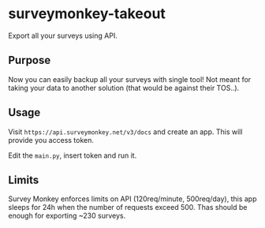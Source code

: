 # surveymonkey-takeout
Export all your surveys using API.

## Purpose
Now you can easily backup all your surveys with single tool! Not meant for taking your data to another solution (that would be against their TOS..).

## Usage

Visit `https://api.surveymonkey.net/v3/docs` and create an app. This will provide you access token.

Edit the `main.py`, insert token and run it.


## Limits

Survey Monkey enforces limits on API (120req/minute, 500req/day), this app sleeps for 24h when the number of requests exceed 500. Thas should be enough for exporting ~230 surveys.
